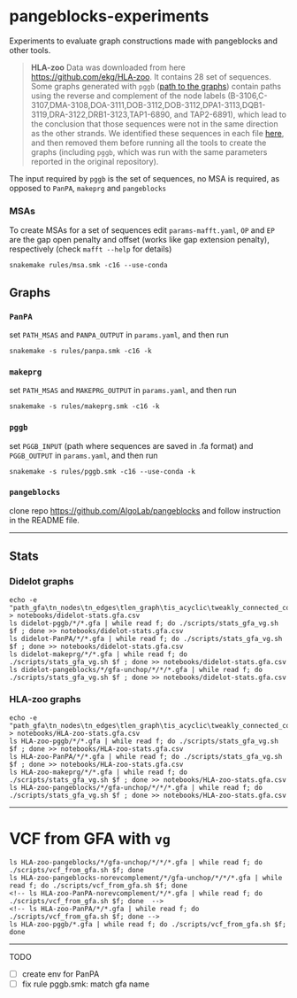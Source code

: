# pangeblocks-experiments
Experiments to evaluate graph constructions made with pangeblocks and other tools.


> **HLA-zoo** Data was downloaded from here https://github.com/ekg/HLA-zoo. It contains 28 set of sequences. 
Some graphs generated with `pggb` ([path to the graphs](https://github.com/ekg/HLA-zoo/tree/master/graphs/pggb)) contain paths using the reverse and complement of the node labels (B-3106,C-3107,DMA-3108,DOA-3111,DOB-3112,DOB-3112,DPA1-3113,DQB1-3119,DRA-3122,DRB1-3123,TAP1-6890, and TAP2-6891), which lead to the conclusion that those sequences were not in the same direction as the other strands. We identified these sequences in each file [here](https://github.com/ekg/HLA-zoo/tree/master/seqs), and then removed them before running all the tools to create the graphs (including `pggb`, which was run with the same parameters reported in the original repository).


The input required by `pggb` is the set of sequences, no MSA is required, as opposed to `PanPA`, `makeprg` and `pangeblocks`

### MSAs
To create MSAs for a set of sequences edit `params-mafft.yaml`, `OP` and `EP` are the gap open penalty and offset (works like gap extension penalty), respectively (check `mafft --help` for details)

```
snakemake rules/msa.smk -c16 --use-conda 
```

## Graphs

### `PanPA`
set `PATH_MSAS` and  `PANPA_OUTPUT` in `params.yaml`, and then run
```
snakemake -s rules/panpa.smk -c16 -k
```

### `makeprg`
set `PATH_MSAS` and  `MAKEPRG_OUTPUT` in `params.yaml`, and then run
```
snakemake -s rules/makeprg.smk -c16 -k
```

### `pggb`
set `PGGB_INPUT` (path where sequences are saved in .fa format) and  `PGGB_OUTPUT` in `params.yaml`, and then run
```
snakemake -s rules/pggb.smk -c16 --use-conda -k
```

### `pangeblocks`
clone repo https://github.com/AlgoLab/pangeblocks and follow instruction in the README file.

___
## Stats

### Didelot graphs
```
echo -e "path_gfa\tn_nodes\tn_edges\tlen_graph\tis_acyclic\tweakly_connected_components" > notebooks/didelot-stats.gfa.csv
ls didelot-pggb/*/*.gfa | while read f; do ./scripts/stats_gfa_vg.sh $f ; done >> notebooks/didelot-stats.gfa.csv
ls didelot-PanPA/*/*.gfa | while read f; do ./scripts/stats_gfa_vg.sh $f ; done >> notebooks/didelot-stats.gfa.csv
ls didelot-makeprg/*/*.gfa | while read f; do ./scripts/stats_gfa_vg.sh $f ; done >> notebooks/didelot-stats.gfa.csv
ls didelot-pangeblocks/*/gfa-unchop/*/*/*.gfa | while read f; do ./scripts/stats_gfa_vg.sh $f ; done >> notebooks/didelot-stats.gfa.csv
```

### HLA-zoo graphs

```
echo -e "path_gfa\tn_nodes\tn_edges\tlen_graph\tis_acyclic\tweakly_connected_components" > notebooks/HLA-zoo-stats.gfa.csv
ls HLA-zoo-pggb/*/*.gfa | while read f; do ./scripts/stats_gfa_vg.sh $f ; done >> notebooks/HLA-zoo-stats.gfa.csv
ls HLA-zoo-PanPA/*/*.gfa | while read f; do ./scripts/stats_gfa_vg.sh $f ; done >> notebooks/HLA-zoo-stats.gfa.csv
ls HLA-zoo-makeprg/*/*.gfa | while read f; do ./scripts/stats_gfa_vg.sh $f ; done >> notebooks/HLA-zoo-stats.gfa.csv
ls HLA-zoo-pangeblocks/*/gfa-unchop/*/*/*.gfa | while read f; do ./scripts/stats_gfa_vg.sh $f ; done >> notebooks/HLA-zoo-stats.gfa.csv
```
___
# VCF from GFA with `vg`

```
ls HLA-zoo-pangeblocks/*/gfa-unchop/*/*/*.gfa | while read f; do ./scripts/vcf_from_gfa.sh $f; done
ls HLA-zoo-pangeblocks-norevcomplement/*/gfa-unchop/*/*/*.gfa | while read f; do ./scripts/vcf_from_gfa.sh $f; done
<!-- ls HLA-zoo-PanPA-norevcomplement/*/*.gfa | while read f; do ./scripts/vcf_from_gfa.sh $f; done  -->
<!-- ls HLA-zoo-PanPA/*/*.gfa | while read f; do ./scripts/vcf_from_gfa.sh $f; done -->
ls HLA-zoo-pggb/*.gfa | while read f; do ./scripts/vcf_from_gfa.sh $f; done
```





___
TODO
- [ ] create env for PanPA
- [ ] fix rule pggb.smk: match gfa name